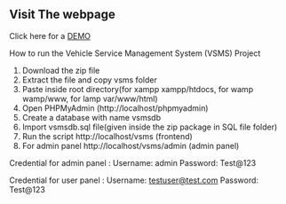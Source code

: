 ## Visit The webpage

Click here for a <a target="_blank" href="https://shashankhl-vsmsdb.000webhostapp.com/"> DEMO </a>

How to run the Vehicle Service Management System (VSMS) Project
1. Download the  zip file
2. Extract the file and copy vsms folder
3. Paste inside root directory(for xampp xampp/htdocs, for wamp wamp/www, for lamp var/www/html)
4. Open PHPMyAdmin (http://localhost/phpmyadmin)
5. Create a database with name vsmsdb
6. Import vsmsdb.sql file(given inside the zip package in SQL file folder)
7. Run the script http://localhost/vsms (frontend)
8. For admin panel http://localhost/vsms/admin  (admin panel)

Credential for admin panel :
Username: admin
Password: Test@123

Credential for user panel :
Username: testuser@test.com
Password: Test@123

